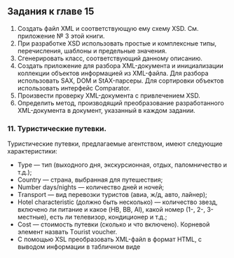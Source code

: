 ## Задания к главе 15
1. Создать файл XML и соответствующую ему схему XSD. См. приложение
   № 3 этой книги.
2. При разработке XSD использовать простые и комплексные типы, перечисления, шаблоны и предельные значения.
3. Сгенерировать класс, соответствующий данному описанию.
4. Создать приложение для разбора XML-документа и инициализации коллекции объектов информацией из XML-файла. Для разбора использовать
   SAX, DOM и StAX-парсеры. Для сортировки объектов использовать интерфейс Comparator.
5. Произвести проверку XML-документа с привлечением XSD.
6. Определить метод, производящий преобразование разработанного XML-документа в документ, указанный в каждом задании.



### 11. Туристические путевки.
Туристические путевки, предлагаемые агентством, имеют следующие характеристики:
 - Type — тип (выходного дня, экскурсионная, отдых, паломничество и т.д.);
- Country — страна, выбранная для путешествия;
- Number days/nights — количество дней и ночей;
- Тransport — вид перевозки туристов (авиа, ж/д, авто, лайнер);
- Hotel characteristic (должно быть несколько) — количество звезд, включено ли питание и какое (HB, BB, Al), какой номер (1-, 2-, 3-местные),
есть ли телевизор, кондиционер и т.д.;
- Сost — стоимость путевки (сколько и что включено).
Корневой элемент назвать Тourist voucher.
 - С помощью XSL преобразовать XML-файл в формат HTML, c выводом
информации в табличном виде